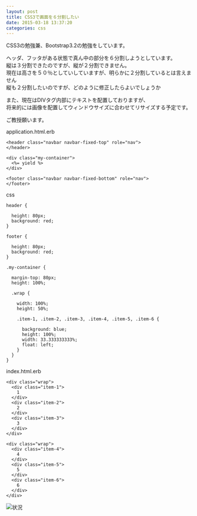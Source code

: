 ```yaml
---
layout: post
title: CSS3で画面を６分割したい
date: 2015-03-18 13:37:20
categories: css
---
```

<!-- {% raw %} -->
<p>CSS3の勉強兼、Bootstrap3.2の勉強をしています。</p>

<p>ヘッダ、フッタがある状態で真ん中の部分を６分割しようとしています。<br>
縦は３分割できたのですが、縦が２分割できません。<br>
現在は高さを５０％としていしていますが、明らかに２分割しているとは言えません<br>
縦も２分割したいのですが、どのように修正したらよいでしょうか</p>

<p>また、現在はDIVタグ内部にテキストを配置しておりますが、<br>
将来的には画像を配置してウィンドウサイズに合わせてリサイズする予定です。</p>

<p>ご教授願います。</p>

<p>application.html.erb</p>

<pre><code>&lt;header class="navbar navbar-fixed-top" role="nav"&gt;
&lt;/header&gt;

&lt;div class="my-container"&gt;
  &lt;%= yield %&gt;
&lt;/div&gt;

&lt;footer class="navbar navbar-fixed-bottom" role="nav"&gt;
&lt;/footer&gt;
</code></pre>

<p>css</p>

<pre><code>header {

  height: 80px;
  background: red;
}

footer {

  height: 80px;
  background: red;
}

.my-container {

  margin-top: 80px;
  height: 100%;

  .wrap {

    width: 100%;
    height: 50%;

    .item-1, .item-2, .item-3, .item-4, .item-5, .item-6 {

      background: blue;
      height: 100%;
      width: 33.333333333%;
      float: left;
    }
  }
}
</code></pre>

<p>index.html.erb</p>

<pre><code>&lt;div class="wrap"&gt;
  &lt;div class="item-1"&gt;
    1
  &lt;/div&gt;
  &lt;div class="item-2"&gt;
    2
  &lt;/div&gt;
  &lt;div class="item-3"&gt;
    3
  &lt;/div&gt;
&lt;/div&gt;

&lt;div class="wrap"&gt;
  &lt;div class="item-4"&gt;
    4
  &lt;/div&gt;
  &lt;div class="item-5"&gt;
    5
  &lt;/div&gt;
  &lt;div class="item-6"&gt;
    6
  &lt;/div&gt;
&lt;/div&gt;
</code></pre>

<p><img src="https://i.stack.imgur.com/wSEwV.png" alt="状況"></p>
<!-- {% endraw %} -->
